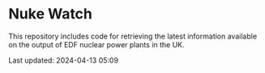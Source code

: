# Nuke Watch

This repository includes code for retrieving the latest information available on the output of EDF nuclear power plants in the UK.

Last updated: 2024-04-13 05:09